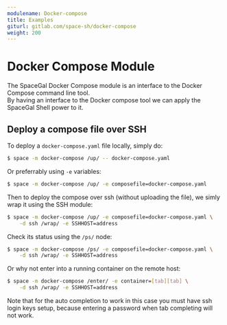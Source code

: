 ```yaml
---
modulename: Docker-compose
title: Examples
giturl: gitlab.com/space-sh/docker-compose
weight: 200
---
```

# Docker Compose Module

The SpaceGal Docker Compose module is an interface to the Docker Compose command line tool.  
By having an interface to the Docker compose tool we can apply the SpaceGal Shell power to it.  

## Deploy a compose file over SSH

To deploy a `docker-compose.yaml` file locally, simply do:  

```sh
$ space -m docker-compose /up/ -- docker-compose.yaml
```

Or preferrably using `-e` variables:  

```sh
$ space -m docker-compose /up/ -e composefile=docker-compose.yaml
```

Then to deploy the compose over ssh (without uploading the file),
we simly wrap it using the SSH module:  

```sh
$ space -m docker-compose /up/ -e composefile=docker-compose.yaml \
    -d ssh /wrap/ -e SSHHOST=address
```

Check its status using the `/ps/` node:  

```sh
$ space -m docker-compose /ps/ -e composefile=docker-compose.yaml \
    -d ssh /wrap/ -e SSHHOST=address
```

Or why not enter into a running container on the remote host:  

```sh
$ space -m docker-compose /enter/ -e container=[tab][tab] \
    -d ssh /wrap/ -e SSHHOST=address
```

Note that for the auto completion to work in this case you must have ssh login keys setup,
because entering a password when tab completing will not work.  
